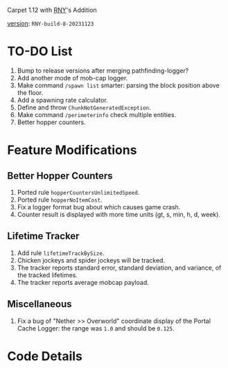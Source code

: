 Carpet 1.12 with [RNY](https://github.com/Rainyaphthyl)'s Addition

[version](src/carpet/CarpetSettings.java): `RNY-build-8-20231123`

# TO-DO List

1. Bump to release versions after merging pathfinding-logger?
2. Add another mode of mob-cap logger.
3. Make command `/spawn list` smarter: parsing the block position above the floor.
4. Add a spawning rate calculator.
5. Define and throw `ChunkNotGeneratedException`.
6. Make command `/perimeterinfo` check multiple entities.
7. Better hopper counters.

# Feature Modifications

## Better Hopper Counters

1. Ported rule `hopperCountersUnlimitedSpeed`.
2. Ported rule `hopperNoItemCost`.
3. Fix a logger format bug about which causes game crash.
4. Counter result is displayed with more time units (gt, s, min, h, d, week).

## Lifetime Tracker

1. Add rule `lifetimeTrackBySize`.
2. Chicken jockeys and spider jockeys will be tracked.
3. The tracker reports standard error, standard deviation, and variance, of the tracked lifetimes.
4. The tracker reports average mobcap payload.

## Miscellaneous

1. Fix a bug of "Nether >> Overworld" coordinate display of the Portal Cache Logger: the range was `1.0` and should be `0.125`.

# Code Details
